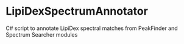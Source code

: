 # LipiDexSpectrumAnnotator
C# script to annotate LipiDex spectral matches from PeakFinder and Spectrum Searcher modules
